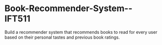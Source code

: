 # Book-Recommender-System--IFT511
Build a recommender system that recommends books to read for every user based on their personal tastes and previous book ratings. 
